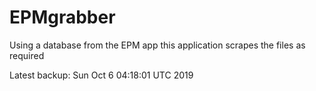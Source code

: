 # EPMgrabber
Using a database from the EPM app this application scrapes the files as required


Latest backup: Sun Oct 6 04:18:01 UTC 2019
